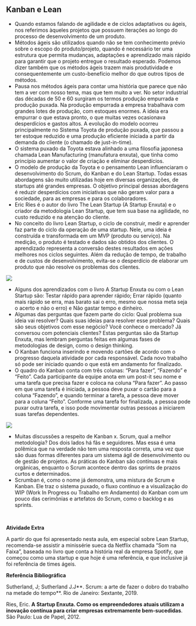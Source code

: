 ## Kanban e Lean

- Quando estamos falando de agilidade e de ciclos adaptativos ou ágeis, nos referimos àqueles projetos que possuem iterações ao longo do processo de desenvolvimento de um produto.
- Métodos ágeis são utilizados quando não se tem conhecimento prévio sobre o escopo do produto/projeto, quando é necessário ter uma estrutura que permita mudanças, adaptações e aprendizado mais rápido para garantir que o projeto entregue o resultado esperado. Podemos dizer também que os métodos ágeis trazem mais produtividade e consequentemente um custo-benefício melhor do que outros tipos de métodos.
- Pausa nos métodos ágeis para contar uma história que parece que não tem a ver com nosso tema, mas que tem muito a ver. No setor industrial das décadas de 50 e 60 surgiram os termos produção empurrada e produção puxada. Na produção empurrada a empresa trabalhava com grandes lotes de produção, com estoques enormes. A ideia era empurrar o que estava pronto, o que muitas vezes ocasionava desperdícios e gastos altos. A evolução do modelo ocorreu principalmente no Sistema Toyota de produção puxada, que passou a ter estoque reduzido e uma produção eficiente iniciada a partir da demanda do cliente (o chamado de just-in-time).
- O sistema puxado da Toyota estava alinhado a uma filosofia japonesa chamada Lean Manufacturing (manufatura enxuta), que tinha como princípio aumentar o valor de criação e eliminar desperdícios.
- O modelo de produção da Toyota e o pensamento Lean influenciaram o desenvolvimento do Scrum, do Kanban e do Lean Startup. Todas essas abordagens são muito utilizadas hoje em diversas organizações, de startups até grandes empresas. O objetivo principal dessas abordagens é reduzir desperdícios com iniciativas que não geram valor para a sociedade, para as empresas e para os colaboradores.
- Eric Ries é o autor do livro The Lean Startup (A Startup Enxuta) e o criador da metodologia Lean Startup, que tem sua base na agilidade, no custo reduzido e na atenção do cliente.
- No conceito do livro Lean Startup, o ciclo de construir, medir e aprender faz parte do ciclo da operação de uma startup. Nele, uma ideia é construída e transformada em um MVP (produto ou serviço). Na medição, o produto é testado e dados são obtidos dos clientes. O aprendizado representa a conversão destes resultados em ações melhores nos ciclos seguintes. Além da redução de tempo, de trabalho e de custos de desenvolvimento, evita-se o desperdício de elaborar um produto que não resolve os problemas dos clientes.

![](https://paperx-dex-assets.s3.sa-east-1.amazonaws.com/images/1671741146617-WFo0ixm20s.png)

- Alguns dos aprendizados com o livro A Startup Enxuta ou com o Lean Startup são: Testar rápido para aprender rápido; Errar rápido (quanto mais rápido se erra, mas barato sai o erro, mesmo que nossa meta seja o acerto e não o erro) e Não gastar tempo e dinheiro.
- Algumas das perguntas que fazem parte do ciclo: Qual problema sua ideia vai resolver? Quais suas ideias para resolver esse problema? Quais são seus objetivos com esse negócio? Você conhece o mercado? Já conversou com potenciais clientes? Estas perguntas são da Startup Enxuta, mas lembram perguntas feitas em algumas fases de metodologias de design, como o design thinking.
- O Kanban funciona inserindo e movendo cartões de acordo com o progresso daquela atividade por cada responsável. Cada novo trabalho só pode ser iniciado quando o que está em andamento for finalizado.
- O quadro do Kanban conta com três colunas: “Para fazer”, “Fazendo” e “Feito”. Cada participante da equipe anota em um post-it seu nome e uma tarefa que precisa fazer e coloca na coluna “Para fazer”. Ao passo em que uma tarefa é iniciada, a pessoa deve puxar o cartão para a coluna “Fazendo”, e quando terminar a tarefa, a pessoa deve mover para a coluna “Feito”. Conforme uma tarefa for finalizada, a pessoa pode puxar outra tarefa, e isso pode movimentar outras pessoas a iniciarem suas tarefas dependentes.

![](https://paperx-dex-assets.s3.sa-east-1.amazonaws.com/images/1671741185157-JA3OJ9PP44.png)

- ​Muitas discussões a respeito de Kanban x. Scrum, qual a melhor metodologia? Dos dois lados há fãs e seguidores. Mas essa é uma polêmica que na verdade não tem uma resposta correta, uma vez que são duas formas diferentes para um sistema ágil de desenvolvimento ou de gestão de projetos. As práticas do Kanban são contínuas e mais orgânicas, enquanto o Scrum acontece dentro das sprints de prazos curtos e determinados.
- Scrumban é, como o nome já demonstra, uma mistura de Scrum e Kanban. Ele traz o sistema puxado, o fluxo contínuo e a visualização do WIP (Work In Progress ou Trabalho em Andamento) do Kanban com um pouco das cerimônias e artefatos do Scrum, como o backlog e as sprints.

​  

  

**Atividade Extra**

A partir do que foi apresentado nesta aula, em especial sobre Lean Startup, recomenda-se assistir a minissérie sueca da Netflix chamada “Som na Faixa”, baseada no livro que conta a história real da empresa Spotify, que começou como uma startup e que hoje é uma referência, e que inclusive já foi referência de times ágeis.

  

  

**Referência Bibliográfica**

Sutherland, J; Sutherland J.J**. Scrum: a arte de fazer o dobro do trabalho na metade do tempo**. Rio de Janeiro: Sextante, 2019.

Ries, Eric. **A Startup Enxuta. Como os empreendedores atuais utilizam a inovação contínua para criar empresas extremamente bem-sucedidas**. São Paulo: Lua de Papel, 2012.